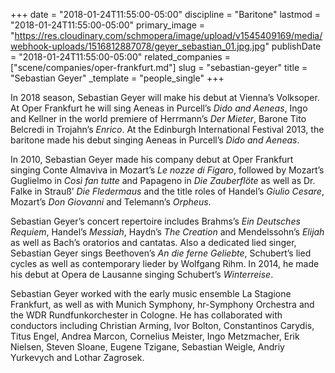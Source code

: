 +++
date = "2018-01-24T11:55:00-05:00"
discipline = "Baritone"
lastmod = "2018-01-24T11:55:00-05:00"
primary_image = "https://res.cloudinary.com/schmopera/image/upload/v1545409169/media/webhook-uploads/1516812887078/geyer_sebastian_01.jpg.jpg"
publishDate = "2018-01-24T11:55:00-05:00"
related_companies = ["scene/companies/oper-frankfurt.md"]
slug = "sebastian-geyer"
title = "Sebastian Geyer"
_template = "people_single"
+++

In 2018 season, Sebastian Geyer will make his debut at Vienna’s Volksoper. At Oper Frankfurt he will sing Aeneas in Purcell’s *Dido and Aeneas*, Ingo and Kellner in the world premiere of Herrmann’s *Der Mieter*, Barone Tito Belcredi in Trojahn’s *Enrico*. At the Edinburgh International Festival 2013, the baritone made his debut singing Aeneas in Purcell’s *Dido and Aeneas*.

In 2010, Sebastian Geyer made his company debut at Oper Frankfurt singing Conte Almaviva in Mozart’s *Le nozze di Figaro*, followed by Mozart’s Guglielmo in *Così fan tutte* and Papageno in *Die Zauberflöte* as well as Dr. Falke in Strauß’ *Die Fledermaus* and the title roles of Handel’s *Giulio Cesare*, Mozart’s *Don Giovanni* and Telemann’s *Orpheus*.

Sebastian Geyer’s concert repertoire includes Brahms’s *Ein Deutsches Requiem*, Handel’s *Messiah*, Haydn’s *The Creation* and Mendelssohn’s *Elijah* as well as Bach’s oratorios and cantatas. Also a dedicated lied singer, Sebastian Geyer sings Beethoven’s *An die ferne Geliebte*, Schubert’s lied cycles as well as contemporary lieder by Wolfgang Rihm. In 2014, he made his debut at Opera de Lausanne singing Schubert’s *Winterreise*.

Sebastian Geyer worked with the early music ensemble La Stagione Frankfurt, as well as with Munich Symphony, hr-Symphony Orchestra and the WDR Rundfunkorchester in Cologne. He has collaborated with conductors including Christian Arming, Ivor Bolton, Constantinos Carydis, Titus Engel, Andrea Marcon, Cornelius Meister, Ingo Metzmacher, Erik Nielsen, Steven Sloane, Eugene Tzigane, Sebastian Weigle, Andriy Yurkevych and Lothar Zagrosek.
